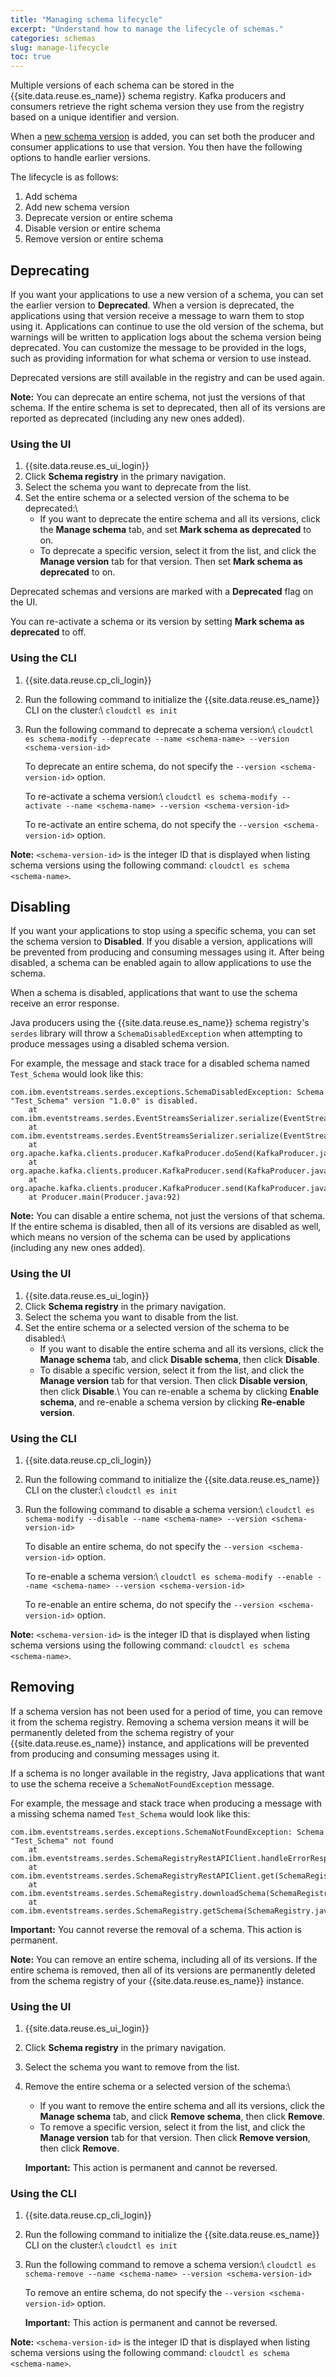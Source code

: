 ```yaml
---
title: "Managing schema lifecycle"
excerpt: "Understand how to manage the lifecycle of schemas."
categories: schemas
slug: manage-lifecycle
toc: true
---
```


Multiple versions of each schema can be stored in the {{site.data.reuse.es_name}} schema registry. Kafka producers and consumers retrieve the right schema version they use from the registry based on a unique identifier and version.

When a [new schema version](../creating/#adding-new-schema-versions) is added, you can set both the producer and consumer applications to use that version. You then have the following options to handle earlier versions. 

The lifecycle is as follows:

1. Add schema
2. Add new schema version
3. Deprecate version or entire schema
4. Disable version or entire schema
5. Remove version or entire schema


## Deprecating

If you want your applications to use a new version of a schema, you can set the earlier version to **Deprecated**. When a version is deprecated, the applications using that version receive a message to warn them to stop using it. Applications can continue to use the old version of the schema, but warnings will be written to application logs about the schema version being deprecated. You can customize the message to be provided in the logs, such as providing information for what schema or version to use instead.

Deprecated versions are still available in the registry and can be used again.

**Note:** You can deprecate an entire schema, not just the versions of that schema. If the entire schema is set to deprecated, then all of its versions are reported as deprecated (including any new ones added).

### Using the UI

1. {{site.data.reuse.es_ui_login}}
2. Click **Schema registry** in the primary navigation.
3. Select the schema you want to deprecate from the list.
4. Set the entire schema or a selected version of the schema to be deprecated:\\
   - If you want to deprecate the entire schema and all its versions, click the **Manage schema** tab, and set **Mark schema as deprecated** to on.
   - To deprecate a specific version, select it from the list, and click the **Manage version** tab for that version. Then set **Mark schema as deprecated** to on.

Deprecated schemas and versions are marked with a **Deprecated** flag on the UI.

You can re-activate a schema or its version by setting **Mark schema as deprecated** to off.

### Using the CLI

1. {{site.data.reuse.cp_cli_login}}
2. Run the following command to initialize the {{site.data.reuse.es_name}} CLI on the cluster:\\
   `cloudctl es init`
3. Run the following command to deprecate a schema version:\\
   `cloudctl es schema-modify --deprecate --name <schema-name> --version <schema-version-id>`

   To deprecate an entire schema, do not specify the `--version <schema-version-id>` option.

   To re-activate a schema version:\\
   `cloudctl es schema-modify --activate --name <schema-name> --version <schema-version-id>`

   To re-activate an entire schema, do not specify the `--version <schema-version-id>` option.
   
**Note:** `<schema-version-id>` is the integer ID that is displayed when listing schema versions using the following command:
`cloudctl es schema <schema-name>`.

## Disabling

If you want your applications to stop using a specific schema, you can set the schema version to **Disabled**. If you disable a version, applications will be prevented from producing and consuming messages using it. After being disabled, a schema can be enabled again to allow applications to use the schema.

When a schema is disabled, applications that want to use the schema receive an error response.

Java producers using the {{site.data.reuse.es_name}} schema registry's `serdes` library will throw a `SchemaDisabledException` when attempting to produce messages using a disabled schema version.

For example, the message and stack trace for a disabled schema named `Test_Schema` would look like this:
```
com.ibm.eventstreams.serdes.exceptions.SchemaDisabledException: Schema "Test_Schema" version "1.0.0" is disabled.
    at com.ibm.eventstreams.serdes.EventStreamsSerializer.serialize(EventStreamsSerializer.java:174)
    at com.ibm.eventstreams.serdes.EventStreamsSerializer.serialize(EventStreamsSerializer.java:41)
    at org.apache.kafka.clients.producer.KafkaProducer.doSend(KafkaProducer.java:884)
    at org.apache.kafka.clients.producer.KafkaProducer.send(KafkaProducer.java:846)
    at org.apache.kafka.clients.producer.KafkaProducer.send(KafkaProducer.java:733)
    at Producer.main(Producer.java:92)
```

**Note:** You can disable a entire schema, not just the versions of that schema. If the entire schema is disabled, then all of its versions are disabled as well, which means no version of the schema can be used by applications (including any new ones added).

### Using the UI

1. {{site.data.reuse.es_ui_login}}
2. Click **Schema registry** in the primary navigation.
3. Select the schema you want to disable from the list.
4. Set the entire schema or a selected version of the schema to be disabled:\\
   - If you want to disable the entire schema and all its versions, click the **Manage schema** tab, and click **Disable schema**, then click **Disable**.
   - To disable a specific version, select it from the list, and click the **Manage version** tab for that version. Then click **Disable version**, then click **Disable**.\\
   You can re-enable a schema by clicking **Enable schema**, and re-enable a schema version by clicking  **Re-enable version**.

### Using the CLI

1. {{site.data.reuse.cp_cli_login}}
2. Run the following command to initialize the {{site.data.reuse.es_name}} CLI on the cluster:\\
   `cloudctl es init`
3. Run the following command to disable a schema version:\\
   `cloudctl es schema-modify --disable --name <schema-name> --version <schema-version-id>`

   To disable an entire schema, do not specify the `--version <schema-version-id>` option.

   To re-enable a schema version:\\
   `cloudctl es schema-modify --enable --name <schema-name> --version <schema-version-id>`

   To re-enable an entire schema, do not specify the `--version <schema-version-id>` option.

**Note:** `<schema-version-id>` is the integer ID that is displayed when listing schema versions using the following command:
`cloudctl es schema <schema-name>`.


## Removing

If a schema version has not been used for a period of time, you can remove it from the schema registry. Removing a schema version means it will be permanently deleted from the schema registry of your {{site.data.reuse.es_name}} instance, and applications will be prevented from producing and consuming messages using it.

If a schema is no longer available in the registry, Java applications that want to use the schema receive a `SchemaNotFoundException` message.

For example, the message and stack trace when producing a message with a missing schema named `Test_Schema` would look like this:

```
com.ibm.eventstreams.serdes.exceptions.SchemaNotFoundException: Schema "Test_Schema" not found
    at com.ibm.eventstreams.serdes.SchemaRegistryRestAPIClient.handleErrorResponse(SchemaRegistryRestAPIClient.java:145)
    at com.ibm.eventstreams.serdes.SchemaRegistryRestAPIClient.get(SchemaRegistryRestAPIClient.java:120)
    at com.ibm.eventstreams.serdes.SchemaRegistry.downloadSchema(SchemaRegistry.java:253)
    at com.ibm.eventstreams.serdes.SchemaRegistry.getSchema(SchemaRegistry.java:239)
```

**Important:** You cannot reverse the removal of a schema. This action is permanent.

**Note:** You can remove an entire schema, including all of its versions. If the entire schema is removed, then all of its versions are permanently deleted from the schema registry of your {{site.data.reuse.es_name}} instance.

### Using the UI

1. {{site.data.reuse.es_ui_login}}
2. Click **Schema registry** in the primary navigation.
3. Select the schema you want to remove from the list.
4. Remove the entire schema or a selected version of the schema:\\
   - If you want to remove the entire schema and all its versions, click the **Manage schema** tab, and click **Remove schema**, then click **Remove**.
   - To remove a specific version, select it from the list, and click the **Manage version** tab for that version. Then click **Remove version**, then click **Remove**.

   **Important:** This action is permanent and cannot be reversed.


### Using the CLI

1. {{site.data.reuse.cp_cli_login}}
2. Run the following command to initialize the {{site.data.reuse.es_name}} CLI on the cluster:\\
   `cloudctl es init`
3. Run the following command to remove a schema version:\\
   `cloudctl es schema-remove --name <schema-name> --version <schema-version-id>`

   To remove an entire schema, do not specify the `--version <schema-version-id>` option.

   **Important:** This action is permanent and cannot be reversed.
   
**Note:** `<schema-version-id>` is the integer ID that is displayed when listing schema versions using the following command:
`cloudctl es schema <schema-name>`.
